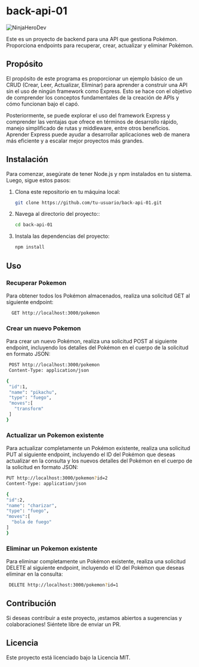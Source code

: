 # back-api-01

![NinjaHeroDev](https://avatars.githubusercontent.com/u/139668847?s=96&v=4)

Este es un proyecto de backend para una API que gestiona Pokémon. Proporciona endpoints para recuperar, crear, actualizar y eliminar Pokémon.

## Propósito

El propósito de este programa es proporcionar un ejemplo básico de un CRUD (Crear, Leer, Actualizar, Eliminar) para aprender a construir una API sin el uso de ningún framework como Express. Esto se hace con el objetivo de comprender los conceptos fundamentales de la creación de APIs y cómo funcionan bajo el capó.

Posteriormente, se puede explorar el uso del framework Express y comprender las ventajas que ofrece en términos de desarrollo rápido, manejo simplificado de rutas y middleware, entre otros beneficios. Aprender Express puede ayudar a desarrollar aplicaciones web de manera más eficiente y a escalar mejor proyectos más grandes.

## Instalación

Para comenzar, asegúrate de tener Node.js y npm instalados en tu sistema. Luego, sigue estos pasos:

1. Clona este repositorio en tu máquina local:

   ```bash
   git clone https://github.com/tu-usuario/back-api-01.git
   ```
2. Navega al directorio del proyecto::
 
   ```bash
   cd back-api-01
   ```
3. Instala las dependencias del proyecto:

   ```bash
   npm install
   ```
## Uso

### Recuperar Pokemon

Para obtener todos los Pokémon almacenados, realiza una solicitud GET al siguiente endpoint:

 ```bash
   GET http://localhost:3000/pokemon
 ```
### Crear un nuevo Pokemon

Para crear un nuevo Pokémon, realiza una solicitud POST al siguiente endpoint, incluyendo los detalles del Pokémon en el cuerpo de la solicitud en formato JSON:

 ```bash
  POST http://localhost:3000/pokemon
  Content-Type: application/json

{
  "id":1,
  "name": "pikachu",
  "type": "fuego",
  "moves":[
    "transform"
  ]
}  
 ```

 ### Actualizar un Pokemon existente
 
 Para actualizar completamente un Pokémon existente, realiza una solicitud PUT al siguiente endpoint, incluyendo el ID del Pokémon que deseas actualizar en la consulta y los nuevos detalles del Pokémon en el cuerpo de la solicitud en formato JSON:

  ```bash
  PUT http://localhost:3000/pokemon?id=2
  Content-Type: application/json

{
  "id":2,
  "name": "charizar",
  "type": "fuego",
  "moves":[
    "bola de fuego"
  ]
}
 ```

 ### Eliminar un Pokemon existente
 
 Para eliminar completamente un Pokémon existente, realiza una solicitud DELETE al siguiente endpoint, incluyendo el ID del Pokémon que deseas eliminar en la consulta:
 ```bash
  DELETE http://localhost:3000/pokemon?id=1
 ```
 ## Contribución
 
 Si deseas contribuir a este proyecto, ¡estamos abiertos a sugerencias y colaboraciones! Siéntete libre de enviar un PR.

 ## Licencia
 Este proyecto está licenciado bajo la Licencia MIT.